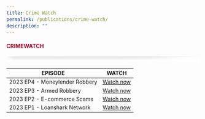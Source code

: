 ```yaml
---
title: Crime Watch
permalink: /publications/crime-watch/
description: ""
---
```

#### <font style="color:#a20427;">CRIMEWATCH</font>

![](/images/About/header-border.png)

| EPISODE | WATCH |
| -------- | -------- |
| 2023 EP4 - Moneylender Robbery     |  [Watch now](https://www.youtube.com/watch?v=hAexD8-AKfA&amp;t=172s)    |
| 2023 EP3 - Armed Robbery     |  [Watch now](https://www.youtube.com/watch?v=wfsQ_2e_y-M&amp;ab_channel=Entertainment-Mediacorp)    |
| 2023 EP2 - E-commerce Scams     |  [Watch now](https://www.youtube.com/watch?v=PsgBwyNzQ6w&amp;ab_channel=Entertainment-Mediacorp )    |
| 2023 EP1 - Loanshark Network     |  [Watch now](https://www.youtube.com/watch?v=sreFTXJpRrw&amp;t=2s&amp;ab_channel=Entertainment-Mediacorp)    |